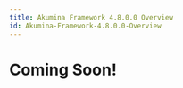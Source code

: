 ```yaml
---
title: Akumina Framework 4.8.0.0 Overview
id: Akumina-Framework-4.8.0.0-Overview
---
```



# Coming Soon!